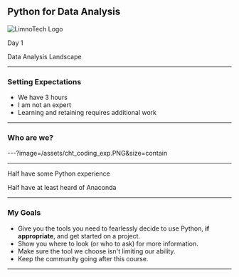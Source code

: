 ## Python for Data Analysis
![LimnoTech Logo](/assets/...png)

Day 1

Data Analysis Landscape 

---

### Setting Expectations

- We have 3 hours
- I am not an expert
- Learning and retaining requires additional work

---

### Who are we?

---?image=/assets/cht_coding_exp.PNG&size=contain

---

Half have some Python experience

Half have at least heard of Anaconda

---

### My Goals
- Give you the tools you need to fearlessly decide to use Python, **if appropriate**, and get started on a project.
- Show you where to look (or who to ask) for more information.
- Make sure the tool we choose isn't limiting our ability.
- Keep the community going after this course.

---

